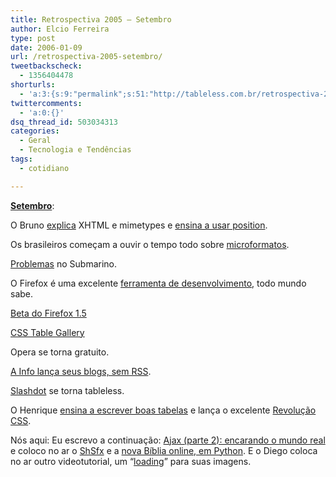 ```yaml
---
title: Retrospectiva 2005 – Setembro
author: Elcio Ferreira
type: post
date: 2006-01-09
url: /retrospectiva-2005-setembro/
tweetbackscheck:
  - 1356404478
shorturls:
  - 'a:3:{s:9:"permalink";s:51:"http://tableless.com.br/retrospectiva-2005-setembro";s:7:"tinyurl";s:26:"http://tinyurl.com/3b9r4f8";s:4:"isgd";s:19:"http://is.gd/6Qz14X";}'
twittercomments:
  - 'a:0:{}'
dsq_thread_id: 503034313
categories:
  - Geral
  - Tecnologia e Tendências
tags:
  - cotidiano

---
```

**[Setembro][1]**:

O Bruno [explica][2] XHTML e mimetypes e [ensina a usar position][3].

Os brasileiros começam a ouvir o tempo todo sobre [microformatos][4].

[Problemas][5] no Submarino.

O Firefox é uma excelente [ferramenta de desenvolvimento][6], todo mundo sabe.

[Beta do Firefox 1.5][7]

[CSS Table Gallery][8]

Opera se torna gratuito.

[A Info lança seus blogs, sem RSS][9].

[Slashdot][10] se torna tableless.

O Henrique [ensina a escrever boas tabelas][11] e lança o excelente [Revolução CSS][12].

Nós aqui: Eu escrevo a continuação: [Ajax (parte 2): encarando o mundo real][13] e coloco no ar o [ShSfx][14] e a [nova Bíblia online, em Python][15]. E o Diego coloca no ar outro videotutorial, um &#8220;[loading][16]&#8221; para suas imagens.

 [1]: http://tableless.com.br/2005/09/
 [2]: http://brunotorres.net/2005/09/10/xhtml-pensando-no-futuro
 [3]: http://www.brunotorres.net/2005/09/27/posicionamento-com-css
 [4]: http://usabletype.com/articles/2005/usable-microformats/
 [5]: http://webinsider.uol.com.br/vernoticia.php/id/2571
 [6]: http://lesliefranke.com/sandbox/presentations/firefoxwdev/firefoxwdev.htm
 [7]: http://www.noticiaslinux.com.br/nl1125629450.html
 [8]: http://icant.co.uk/csstablegallery/
 [9]: http://simonevb.com/blog/2005/09/blogs_sem_rss_estou_por_fora.htm
 [10]: http://slashdot.org/
 [11]: http://www.revolucao.etc.br/?p=22
 [12]: http://www.revolucao.etc.br/css/
 [13]: http://tableless.com.br/artigos/ajaxdemo2/
 [14]: http://blog.elcio.com.br/shsfx-a-self-extracting-maker/
 [15]: http://blog.elcio.com.br/biblia-em-python-e-xml/
 [16]: http://tableless.com.br/videotutorial/videotutorial5/backgroundimg.swf